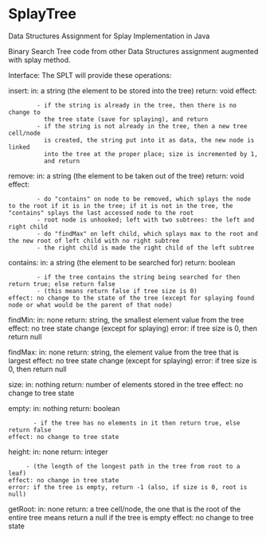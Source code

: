 # SplayTree
Data Structures Assignment for Splay Implementation in Java

Binary Search Tree code from other Data Structures assignment augmented with splay method.

  Interface: The SPLT will provide these operations:

   insert:
    in: a string (the element to be stored into the tree)
    return: void
    effect: 
    
            - if the string is already in the tree, then there is no change to
              the tree state (save for splaying), and return
            - if the string is not already in the tree, then a new tree cell/node
              is created, the string put into it as data, the new node is linked
              into the tree at the proper place; size is incremented by 1,
              and return
              
  remove:
    in: a string (the element to be taken out of the tree)
    return: void
    effect:
    
            - do "contains" on node to be removed, which splays the node to the root if it is in the tree; if it is not in the tree, the "contains" splays the last accessed node to the root
            - root node is unhooked; left with two subtrees: the left and right child
            - do "findMax" on left child, which splays max to the root and the new root of left child with no right subtree
            - the right child is made the right child of the left subtree
    
  contains:
    in: a string (the element to be searched for)
    return: boolean 
            
            - if the tree contains the string being searched for then return true; else return false
            - (this means return false if tree size is 0)
    effect: no change to the state of the tree (except for splaying found node or what would be the parent of that node)

  findMin:
    in: none
    return: string, the smallest element value from the tree
    effect: no tree state change (except for splaying)
    error: if tree size is 0, then return null


  findMax:
    in: none
    return: string, the element value from the tree that is largest
    effect: no tree state change (except for splaying)
    error: if tree size is 0, then return null

  size:
    in: nothing
    return: number of elements stored in the tree
    effect: no change to tree state

  empty:
    in: nothing
    return: boolean
           
           - if the tree has no elements in it then return true, else return false
    effect: no change to tree state

  height:
    in: none
    return: integer
         
         - (the length of the longest path in the tree from root to a leaf)
    effect: no change in tree state
    error: if the tree is empty, return -1 (also, if size is 0, root is null)

  getRoot:
    in: none
    return: a tree cell/node, the one that is the root of the entire tree
            means return a null if the tree is empty
    effect: no change to tree state

